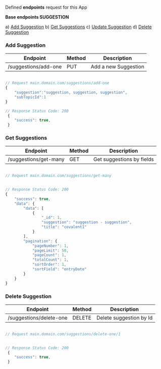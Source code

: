 Defined **endpoints** request for this App

 
**Base endpoints SUGGESTION**

 
  a) [Add Suggestion](#Add-Suggestion)
  b) [Get Suggestions](#Get-Suggestions)
  c) [Update Suggestion](#Update-Suggestion)
  d) [Delete Suggestion](#Delete-Suggestion)


 
### Add Suggestion

| Endpoint                | Method | Description             |
| ----------------------- | ------ | ----------------------- |
| /suggestions/add-one | PUT   | Add a new Suggestion |

```javascript

// Request main.domain.com/suggestions/add-one
{
    "suggestion":"suggestion, suggestion, suggestion",
    "subTopicId":1
}

// Response Status Code: 200
 {
    "success": true,
 }

```

### Get Suggestions

| Endpoint                | Method | Description             |
| ----------------------- | ------ | ----------------------- |
| /suggestions/get-many | GET   | Get suggestions by fields |

```javascript

// Request main.domain.com/suggestions/get-many
 

// Response Status Code: 200
{
    "success": true,
    "data": {
        "data": [
            {
                "_id": 1,
                "suggestion": "suggestion - suggestion",
                "title": "covalent1"
            }
        ],
        "pagination": {
            "pageNumber": 1,
            "pageLimit": 50,
            "pageCount": 1,
            "totalCount": 1,
            "sortOrder": 1,
            "sortField": "entryDate"
        }
    }
}

```


### Delete Suggestion

| Endpoint                | Method | Description             |
| ----------------------- | ------ | ----------------------- |
| /suggestions/delete-one | DELETE   | Delete suggestion by Id |

```javascript

// Request main.domain.com/suggestions/delete-one/1
 

// Response Status Code: 200
 {
    "success": true,
 }

```